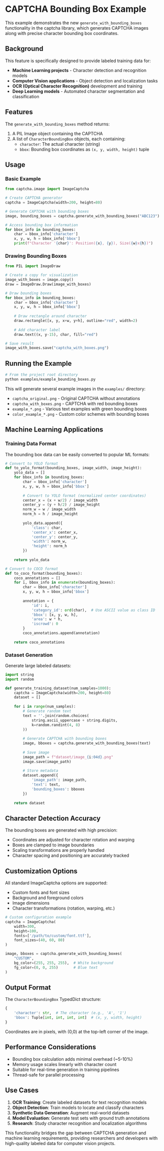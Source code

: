 # CAPTCHA Bounding Box Example

This example demonstrates the new `generate_with_bounding_boxes` functionality in the captcha library, which generates CAPTCHA images along with precise character bounding box coordinates.

## Background

This feature is specifically designed to provide labeled training data for:
- **Machine Learning projects** - Character detection and recognition models
- **Computer Vision applications** - Object detection and localization tasks
- **OCR (Optical Character Recognition)** development and training
- **Deep Learning models** - Automated character segmentation and classification

## Features

The `generate_with_bounding_boxes` method returns:
1. A PIL Image object containing the CAPTCHA
2. A list of `CharacterBoundingBox` objects, each containing:
   - `character`: The actual character (string)
   - `bbox`: Bounding box coordinates as `(x, y, width, height)` tuple

## Usage

### Basic Example

```python
from captcha.image import ImageCaptcha

# Create CAPTCHA generator
captcha = ImageCaptcha(width=200, height=80)

# Generate CAPTCHA with bounding boxes
image, bounding_boxes = captcha.generate_with_bounding_boxes("ABC123")

# Access bounding box information
for bbox_info in bounding_boxes:
    char = bbox_info['character']
    x, y, w, h = bbox_info['bbox']
    print(f"Character '{char}': Position({x}, {y}), Size({w}x{h})")
```

### Drawing Bounding Boxes

```python
from PIL import ImageDraw

# Create a copy for visualization
image_with_boxes = image.copy()
draw = ImageDraw.Draw(image_with_boxes)

# Draw bounding boxes
for bbox_info in bounding_boxes:
    char = bbox_info['character']
    x, y, w, h = bbox_info['bbox']
    
    # Draw rectangle around character
    draw.rectangle([x, y, x+w, y+h], outline="red", width=2)
    
    # Add character label
    draw.text((x, y-15), char, fill="red")

# Save result
image_with_boxes.save("captcha_with_boxes.png")
```

## Running the Example

```bash
# From the project root directory
python examples/example_bounding_boxes.py
```

This will generate several example images in the `examples/` directory:
- `captcha_original.png` - Original CAPTCHA without annotations
- `captcha_with_boxes.png` - CAPTCHA with red bounding boxes
- `example_*.png` - Various text examples with green bounding boxes
- `color_example_*.png` - Custom color schemes with bounding boxes

## Machine Learning Applications

### Training Data Format

The bounding box data can be easily converted to popular ML formats:

```python
# Convert to YOLO format
def to_yolo_format(bounding_boxes, image_width, image_height):
    yolo_data = []
    for bbox_info in bounding_boxes:
        char = bbox_info['character']
        x, y, w, h = bbox_info['bbox']
        
        # Convert to YOLO format (normalized center coordinates)
        center_x = (x + w/2) / image_width
        center_y = (y + h/2) / image_height
        norm_w = w / image_width
        norm_h = h / image_height
        
        yolo_data.append({
            'class': char,
            'center_x': center_x,
            'center_y': center_y,
            'width': norm_w,
            'height': norm_h
        })
    
    return yolo_data

# Convert to COCO format
def to_coco_format(bounding_boxes):
    coco_annotations = []
    for i, bbox_info in enumerate(bounding_boxes):
        char = bbox_info['character']
        x, y, w, h = bbox_info['bbox']
        
        annotation = {
            'id': i,
            'category_id': ord(char),  # Use ASCII value as class ID
            'bbox': [x, y, w, h],
            'area': w * h,
            'iscrowd': 0
        }
        coco_annotations.append(annotation)
    
    return coco_annotations
```

### Dataset Generation

Generate large labeled datasets:

```python
import string
import random

def generate_training_dataset(num_samples=1000):
    captcha = ImageCaptcha(width=200, height=80)
    dataset = []
    
    for i in range(num_samples):
        # Generate random text
        text = ''.join(random.choices(
            string.ascii_uppercase + string.digits, 
            k=random.randint(4, 8)
        ))
        
        # Generate CAPTCHA with bounding boxes
        image, bboxes = captcha.generate_with_bounding_boxes(text)
        
        # Save image
        image_path = f"dataset/image_{i:04d}.png"
        image.save(image_path)
        
        # Store metadata
        dataset.append({
            'image_path': image_path,
            'text': text,
            'bounding_boxes': bboxes
        })
    
    return dataset
```

## Character Detection Accuracy

The bounding boxes are generated with high precision:
- Coordinates are adjusted for character rotation and warping
- Boxes are clamped to image boundaries
- Scaling transformations are properly handled
- Character spacing and positioning are accurately tracked

## Customization Options

All standard ImageCaptcha options are supported:
- Custom fonts and font sizes
- Background and foreground colors
- Image dimensions
- Character transformations (rotation, warping, etc.)

```python
# Custom configuration example
captcha = ImageCaptcha(
    width=300, 
    height=100,
    fonts=['/path/to/custom/font.ttf'],
    font_sizes=(40, 60, 80)
)

image, bboxes = captcha.generate_with_bounding_boxes(
    "CUSTOM",
    bg_color=(255, 255, 255),  # White background
    fg_color=(0, 0, 255)       # Blue text
)
```

## Output Format

The `CharacterBoundingBox` TypedDict structure:
```python
{
    'character': str,  # The character (e.g., 'A', '1')
    'bbox': Tuple[int, int, int, int]  # (x, y, width, height)
}
```

Coordinates are in pixels, with (0,0) at the top-left corner of the image.

## Performance Considerations

- Bounding box calculation adds minimal overhead (~5-10%)
- Memory usage scales linearly with character count
- Suitable for real-time generation in training pipelines
- Thread-safe for parallel processing

## Use Cases

1. **OCR Training**: Create labeled datasets for text recognition models
2. **Object Detection**: Train models to locate and classify characters
3. **Synthetic Data Generation**: Augment real-world datasets
4. **Model Evaluation**: Generate test sets with ground truth annotations
5. **Research**: Study character recognition and localization algorithms

This functionality bridges the gap between CAPTCHA generation and machine learning requirements, providing researchers and developers with high-quality labeled data for computer vision projects.
